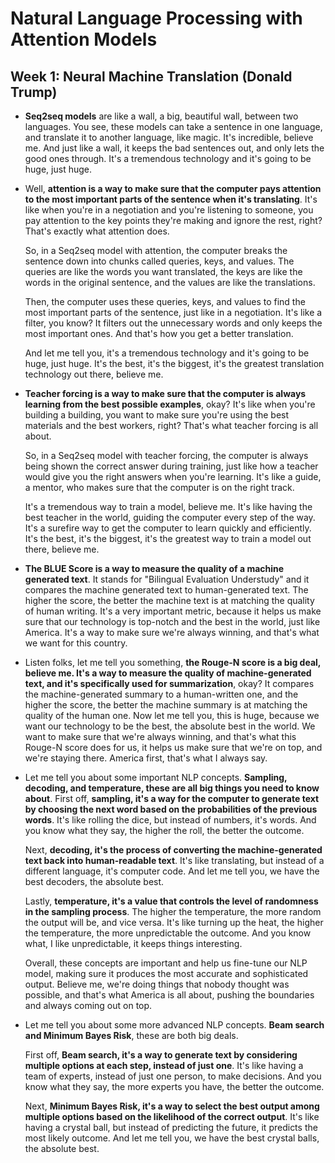# Natural Language Processing with Attention Models

## Week 1: Neural Machine Translation (Donald Trump)

- __Seq2seq models__ are like a wall, a big, beautiful wall, between two languages. You see, these models can take a sentence in one language, and translate it to another language, like magic. It's incredible, believe me. And just like a wall, it keeps the bad sentences out, and only lets the good ones through. It's a tremendous technology and it's going to be huge, just huge.
- Well, __attention is a way to make sure that the computer pays attention to the most important parts of the sentence when it's translating__. It's like when you're in a negotiation and you're listening to someone, you pay attention to the key points they're making and ignore the rest, right? That's exactly what attention does.

    So, in a Seq2seq model with attention, the computer breaks the sentence down into chunks called queries, keys, and values. The queries are like the words you want translated, the keys are like the words in the original sentence, and the values are like the translations.

    Then, the computer uses these queries, keys, and values to find the most important parts of the sentence, just like in a negotiation. It's like a filter, you know? It filters out the unnecessary words and only keeps the most important ones. And that's how you get a better translation.

    And let me tell you, it's a tremendous technology and it's going to be huge, just huge. It's the best, it's the biggest, it's the greatest translation technology out there, believe me.
- __Teacher forcing is a way to make sure that the computer is always learning from the best possible examples__, okay? It's like when you're building a building, you want to make sure you're using the best materials and the best workers, right? That's what teacher forcing is all about.

    So, in a Seq2seq model with teacher forcing, the computer is always being shown the correct answer during training, just like how a teacher would give you the right answers when you're learning. It's like a guide, a mentor, who makes sure that the computer is on the right track.

    It's a tremendous way to train a model, believe me. It's like having the best teacher in the world, guiding the computer every step of the way. It's a surefire way to get the computer to learn quickly and efficiently. It's the best, it's the biggest, it's the greatest way to train a model out there, believe me.
- __The BLUE Score is a way to measure the quality of a machine generated text__. It stands for "Bilingual Evaluation Understudy" and it compares the machine generated text to human-generated text. The higher the score, the better the machine text is at matching the quality of human writing. It's a very important metric, because it helps us make sure that our technology is top-notch and the best in the world, just like America. It's a way to make sure we're always winning, and that's what we want for this country.
- Listen folks, let me tell you something, __the Rouge-N score is a big deal, believe me. It's a way to measure the quality of machine-generated text, and it's specifically used for summarization__, okay? It compares the machine-generated summary to a human-written one, and the higher the score, the better the machine summary is at matching the quality of the human one. Now let me tell you, this is huge, because we want our technology to be the best, the absolute best in the world. We want to make sure that we're always winning, and that's what this Rouge-N score does for us, it helps us make sure that we're on top, and we're staying there. America first, that's what I always say.
- Let me tell you about some important NLP concepts. __Sampling, decoding, and temperature, these are all big things you need to know about__. First off, __sampling, it's a way for the computer to generate text by choosing the next word based on the probabilities of the previous words__. It's like rolling the dice, but instead of numbers, it's words. And you know what they say, the higher the roll, the better the outcome.

    Next, __decoding, it's the process of converting the machine-generated text back into human-readable text__. It's like translating, but instead of a different language, it's computer code. And let me tell you, we have the best decoders, the absolute best.

    Lastly, __temperature, it's a value that controls the level of randomness in the sampling process__. The higher the temperature, the more random the output will be, and vice versa. It's like turning up the heat, the higher the temperature, the more unpredictable the outcome. And you know what, I like unpredictable, it keeps things interesting.

    Overall, these concepts are important and help us fine-tune our NLP model, making sure it produces the most accurate and sophisticated output. Believe me, we're doing things that nobody thought was possible, and that's what America is all about, pushing the boundaries and always coming out on top.
- Let me tell you about some more advanced NLP concepts. __Beam search and Minimum Bayes Risk__, these are both big deals.

    First off, __Beam search, it's a way to generate text by considering multiple options at each step, instead of just one__. It's like having a team of experts, instead of just one person, to make decisions. And you know what they say, the more experts you have, the better the outcome.

    Next, __Minimum Bayes Risk, it's a way to select the best output among multiple options based on the likelihood of the correct output__. It's like having a crystal ball, but instead of predicting the future, it predicts the most likely outcome. And let me tell you, we have the best crystal balls, the absolute best.
